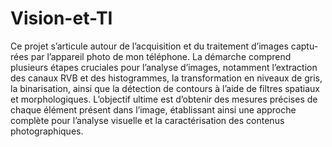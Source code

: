 # Vision-et-TI
Ce projet s’articule autour de l’acquisition et du traitement d’images captu-
rées par l’appareil photo de mon téléphone. La démarche comprend plusieurs
 étapes cruciales pour l’analyse d’images, notamment l’extraction des canaux RVB
 et des histogrammes, la transformation en niveaux de gris, la binarisation, ainsi
 que la détection de contours à l’aide de filtres spatiaux et morphologiques.
 L’objectif ultime est d’obtenir des mesures précises de chaque élément présent
 dans l’image, établissant ainsi une approche complète pour l’analyse visuelle et
 la caractérisation des contenus photographiques.
